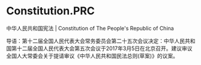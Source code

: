 Constitution.PRC
================

中华人民共和国宪法 | Constitution of The People's Republic of China

导语：第十二届全国人民代表大会常务委员会第二十五次会议决定：中华人民共和国第十二届全国人民代表大会第五次会议于2017年3月5日在北京召开。建议审议全国人大常委会关于提请审议《中华人民共和国民法总则(草案)》的议案。
